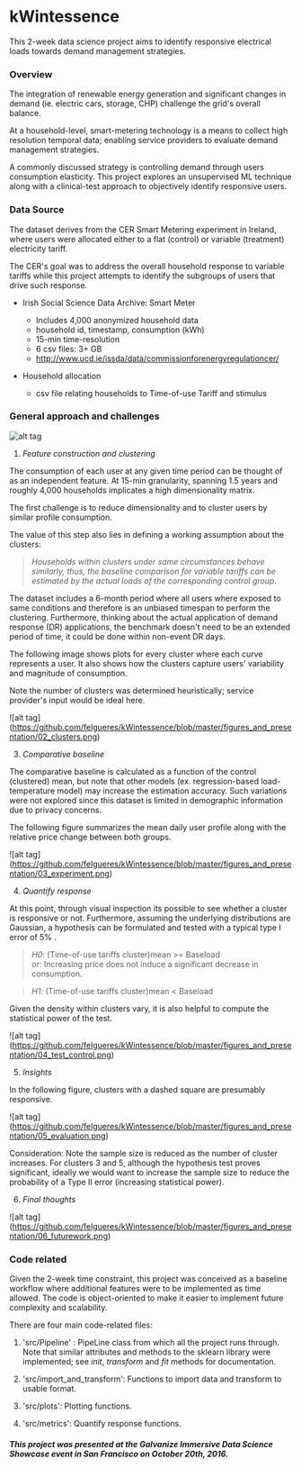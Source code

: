 # kWintessence

This 2-week data science project aims to identify responsive electrical loads towards demand management strategies.

### Overview

The integration of renewable energy generation and significant changes in demand (ie. electric cars, storage, CHP) challenge the grid's overall balance.

At a household-level, smart-metering technology is a means to collect high resolution temporal data; enabling service providers to evaluate demand management strategies.

A commonly discussed strategy is controlling demand through users consumption elasticity.
This project explores an unsupervised ML technique along with a clinical-test approach to objectively identify responsive users.

### Data Source

The dataset derives from the CER Smart Metering experiment in Ireland, where users were allocated either to a flat (control) or variable (treatment) electricity tariff.

The CER's goal was to address the overall household response to variable tariffs while this project attempts to identify the subgroups of users that drive such response.

 * Irish Social Science Data Archive: Smart Meter
   * Includes 4,000 anonymized household data
   * household id, timestamp, consumption (kWh)
   * 15-min time-resolution  
   * 6 csv files: 3+ GB
   * http://www.ucd.ie/issda/data/commissionforenergyregulationcer/

*  Household allocation
   * csv file relating households to Time-of-use Tariff and stimulus

### General approach and challenges

![alt tag](https://github.com/felgueres/kWintessence/blob/master/figures_and_presentation/01_overview.png)

1) _Feature construction and clustering_

The consumption of each user at any given time period can be thought of as an independent feature.
At 15-min granularity, spanning 1.5 years and roughly 4,000 households implicates a high dimensionality matrix.

The first challenge is to reduce dimensionality and to cluster users by similar profile consumption.

The value of this step also lies in defining a working assumption about the clusters:

> _Households within clusters under same circumstances behave similarly, thus, the baseline comparison for variable tariffs can be estimated by the actual loads of the corresponding control group_.

The dataset includes a 6-month period where all users where exposed to same conditions and therefore is an unbiased timespan to perform the clustering. Furthermore, thinking about the actual application of demand response (DR) applications, the benchmark doesn't need to be an extended period of time, it could be done within non-event DR days.

The following image shows plots for every cluster where each curve represents a user.
It also shows how the clusters capture users' variability and magnitude of consumption.

Note the number of clusters was determined heuristically; service provider's input would be ideal here.

![alt tag] (https://github.com/felgueres/kWintessence/blob/master/figures_and_presentation/02_clusters.png)

3) _Comparative baseline_

The comparative baseline is calculated as a function of the control (clustered) mean, but note that other models (ex. regression-based load-temperature model) may increase the estimation accuracy.
Such variations were not explored since this dataset is limited in demographic information due to privacy concerns.

The following figure summarizes the mean daily user profile along with the relative price change between both groups.

![alt tag] (https://github.com/felgueres/kWintessence/blob/master/figures_and_presentation/03_experiment.png)

4) _Quantify response_

At this point, through visual inspection its possible to see whether a cluster is responsive or not. Furthermore, assuming the underlying distributions are Gaussian, a hypothesis can be formulated and tested with a typical type I error of 5% .

 > _H0_: (Time-of-use tariffs cluster)mean >= Baseload  
 > or: Increasing price does not induce a significant decrease in consumption.   

> _H1_: (Time-of-use tariffs cluster)mean < Baseload

Given the density within clusters vary, it is also helpful to compute the statistical power of the test.

![alt tag] (https://github.com/felgueres/kWintessence/blob/master/figures_and_presentation/04_test_control.png)

5) _Insights_

In the following figure, clusters with a dashed square are presumably responsive.

![alt tag] (https://github.com/felgueres/kWintessence/blob/master/figures_and_presentation/05_evaluation.png)

Consideration:
Note the sample size is reduced as the number of cluster increases.
For clusters 3 and 5, although the hypothesis test proves significant, ideally we would want to increase the sample size to reduce the probability of a Type II error (increasing statistical power).

6) _Final thoughts_

![alt tag] (https://github.com/felgueres/kWintessence/blob/master/figures_and_presentation/06_futurework.png)

### Code related

Given the 2-week time constraint, this project was conceived as a baseline workflow where additional features were to be implemented as time allowed. The code is object-oriented to make it easier to implement future complexity and scalability.

There are four main code-related files:

1) 'src/Pipeline' : PipeLine class from which all the project runs through. Note that similar attributes and methods to the sklearn library were implemented; see _init_, _transform_ and _fit_ methods for documentation.

2) 'src/import_and_transform': Functions to import data and transform to usable format.

3) 'src/plots': Plotting functions.

4) 'src/metrics': Quantify response functions.

#### _This project was presented at the Galvanize Immersive Data Science Showcase event in San Francisco on October 20th, 2016._
